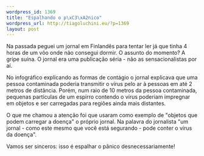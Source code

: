 ```yaml
--- 
wordpress_id: 1369
title: "Espalhando o p\xC3\xA2nico"
wordpress_url: http://tiagoluchini.eu/?p=1369
layout: post
---
```

Na passada peguei um jornal em Finlandês para tentar ler já que tinha 4 horas de um vôo onde não consegui dormir. O assunto do momento? A gripe suína. O jornal era uma publicação séria - não as sensacionalistas por aí.

No infográfico explicando as formas de contágio o jornal explicava que uma pessoa contaminada poderia transmitir o vírus pelo ar à pessoas em até 2 metros de distância. Porém, num raio de 10 metros da pessoa contaminada, pequenas partículas de um espirro contendo o vírus poderiam impregnar em objetos e ser carregadas para regiões ainda mais distantes.

O que me chamou a atenção foi que usaram como exemplo de "objetos que podem carregar a doença" o próprio jornal. Na palavra do jornalista "um jornal - como este mesmo que você está segurando - pode conter o vírus da doença".

Vamos ser sinceros: isso é espalhar o pânico desnecessariamente!
